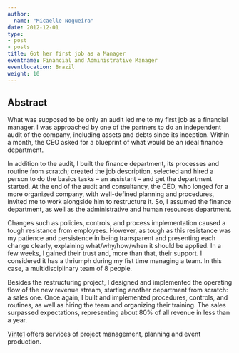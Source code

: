 ```yaml
---
author:
  name: "Micaelle Nogueira"
date: 2012-12-01
type:
- post
- posts
title: Got her first job as a Manager
eventname: Financial and Administrative Manager 
eventlocation: Brazil
weight: 10
---
```


## Abstract

What was supposed to be only an audit led me to my first job as a financial manager. I was approached by one of the partners to do an independent audit of the company, including assets and debts since its inception. Within a month, the CEO asked for a blueprint of what would be an ideal finance department.

In addition to the audit, I built the finance department, its processes and routine from scratch; created the job description, selected and hired a person to do the basics tasks – an assistant – and get the department started. At the end of the audit and consultancy, the CEO, who longed for a more organized company, with well-defined planning and procedures, invited me to work alongside him to restructure it. So, I assumed the finance department, as well as the administrative and human resources department.

Changes such as policies, controls, and process implementation caused a tough resistance from employees. However, as tough as this resistance was my patience and persistence in being transparent and presenting each change clearly, explaining what/why/how/when it should be applied. In a few weeks, I gained their trust and, more than that, their support. I considered it has a thriumph during my fist time managing a team. In this case, a multidisciplinary team of 8 people.

Besides the restructuring project, I designed and implemented the operating flow of the new revenue stream, starting another department from scratch: a sales one. Once again, I built and implemented procedures, controls, and routines, as well as hiring the team and organizing their training. The sales surpassed expectations, representing about 80% of all revenue in less than a year.

[Vinte1](http://vinte1.com.br/site/?page_id=24) offers services of project management, planning and event production. 